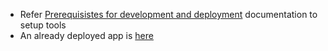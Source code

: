 - Refer [Prerequisistes for development and deployment](https://github.com/a2un/sdrsapi/blob/master/Prerequisites.md) documentation to setup tools
- An already deployed app is [here](https://sdrs-api.herokuapp.com/)